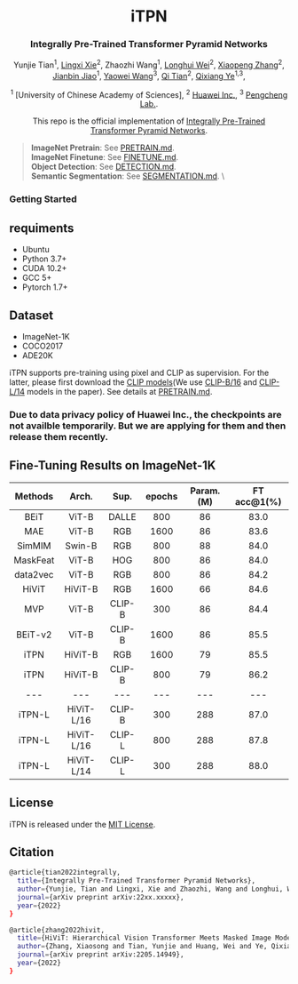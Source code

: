 <div align="center">
<h1>iTPN</h1>
<h3>Integrally Pre-Trained Transformer Pyramid Networks</h3>

Yunjie Tian<sup>1</sup>,
[Lingxi Xie](https://scholar.google.com/citations?user=arny77IAAAAJ&hl=en&oi=ao)<sup>2</sup>, 
Zhaozhi Wang<sup>1</sup>, 
[Longhui Wei](https://scholar.google.com/citations?user=SH_-B_AAAAAJ&hl=en&oi=ao)<sup>2</sup>,
[Xiaopeng Zhang](https://scholar.google.com/citations?user=gFtI-8QAAAAJ&hl=en&oi=ao)<sup>2</sup>,
[Jianbin Jiao](https://scholar.google.com/citations?user=gFtI-8QAAAAJ&hl=en&oi=ao)<sup>1</sup>,
[Yaowei Wang](https://scholar.google.com/citations?user=gFtI-8QAAAAJ&hl=en&oi=ao)<sup>3</sup>,
[Qi Tian](https://scholar.google.com/citations?user=gFtI-8QAAAAJ&hl=en&oi=ao)<sup>2</sup>,
[Qixiang Ye](https://scholar.google.com/citations?user=gFtI-8QAAAAJ&hl=en&oi=ao)<sup>1,3</sup>,

<sup>1</sup> [University of Chinese Academy of Sciences], <sup>2</sup> [Huawei Inc.](https://mmlab.ie.cuhk.edu.hk/), <sup>3</sup> [Pengcheng Lab.](https://www.sensetime.com/cn).
  
This repo is the official implementation of [Integrally Pre-Trained Transformer Pyramid Networks](https://arxiv.org/abs/22xx.xxx). 

  
</div>
  
  
> **ImageNet Pretrain**: See [PRETRAIN.md](PRETRAIN.md).\
> **ImageNet Finetune**: See [FINETUNE.md](FINETUNE.md).\
> **Object Detection**: See [DETECTION.md](DET/DETECTION.md).\
> **Semantic Segmentation**: See [SEGMENTATION.md](SEG/SEGMENTATION.md). \


### Getting Started
## requiments
* Ubuntu
* Python 3.7+
* CUDA 10.2+
* GCC 5+
* Pytorch 1.7+
## Dataset
* ImageNet-1K
* COCO2017
* ADE20K

iTPN supports pre-training using pixel and CLIP as supervision. For the latter, please first download the [CLIP models](https://github.com/openai/CLIP/blob/main/clip/clip.py)(We use [CLIP-B/16](https://openaipublic.azureedge.net/clip/models/5806e77cd80f8b59890b7e101eabd078d9fb84e6937f9e85e4ecb61988df416f/ViT-B-16.pt) and [CLIP-L/14](https://openaipublic.azureedge.net/clip/models/b8cca3fd41ae0c99ba7e8951adf17d267cdb84cd88be6f7c2e0eca1737a03836/ViT-L-14.pt) models in the paper). See details at [PRETRAIN.md](PRETRAIN.md).


### Due to data privacy policy of Huawei Inc., the checkpoints are not availble temporarily. But we are applying for them and then release them recently.

## Fine-Tuning Results on ImageNet-1K
| Methods | Arch. | Sup. | epochs | Param. (M) | FT acc@1(%) |
| :---: | :---: | :---: | :---: | :---: | :---: |
| BEiT | ViT-B | DALLE | 800 | 86 | 83.0 |
| MAE | ViT-B | RGB | 1600 | 86 | 83.6 |
| SimMIM | Swin-B | RGB | 800 | 88 | 84.0 | 
| MaskFeat | ViT-B | HOG | 800 | 86 | 84.0 ||
| data2vec | ViT-B | RGB | 800 | 86 | 84.2 |
| HiViT | HiViT-B | RGB |  1600 | 66 | 84.6 |
| MVP | ViT-B | CLIP-B |  300 | 86 | 84.4 |
| BEiT-v2 | ViT-B | CLIP-B |  1600 | 86 | 85.5 |
| iTPN | HiViT-B | RGB | 1600 | 79 | 85.5 |
| iTPN | HiViT-B | CLIP-B | 800 | 79 | 86.2 |
| --- | --- | --- | --- | --- | --- |
| iTPN-L | HiViT-L/16 | CLIP-B | 300 | 288 | 87.0 |
| iTPN-L | HiViT-L/16 | CLIP-L | 800 | 288 | 87.8 |
| iTPN-L | HiViT-L/14 | CLIP-L | 300 | 288 | 88.0 |



## License
iTPN is released under the [MIT License](https://github.com/sunsmarterjie/iTPN/blob/main/LICENSE).

## Citation

```bash
@article{tian2022integrally,
  title={Integrally Pre-Trained Transformer Pyramid Networks},
  author={Yunjie, Tian and Lingxi, Xie and Zhaozhi, Wang and Longhui, Wei and Xiaopeng, Zhang and Jianbin, Jiao and Yaowei, Wang and Qi, Tian and Qixiang, Ye},
  journal={arXiv preprint arXiv:22xx.xxxxx},
  year={2022}
}
```

```bash
@article{zhang2022hivit,
  title={HiViT: Hierarchical Vision Transformer Meets Masked Image Modeling},
  author={Zhang, Xiaosong and Tian, Yunjie and Huang, Wei and Ye, Qixiang and Dai, Qi and Xie, Lingxi and Tian, Qi},
  journal={arXiv preprint arXiv:2205.14949},
  year={2022}
}
```
